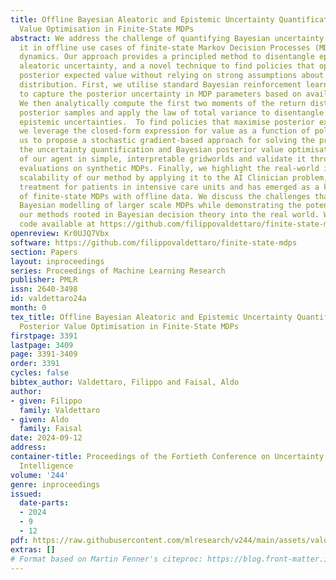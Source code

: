 ```yaml
---
title: Offline Bayesian Aleatoric and Epistemic Uncertainty Quantification and Posterior
  Value Optimisation in Finite-State MDPs
abstract: We address the challenge of quantifying Bayesian uncertainty and incorporating
  it in offline use cases of finite-state Markov Decision Processes (MDPs) with unknown
  dynamics. Our approach provides a principled method to disentangle epistemic and
  aleatoric uncertainty, and a novel technique to find policies that optimise Bayesian
  posterior expected value without relying on strong assumptions about the MDP’s posterior
  distribution. First, we utilise standard Bayesian reinforcement learning methods
  to capture the posterior uncertainty in MDP parameters based on available data.
  We then analytically compute the first two moments of the return distribution across
  posterior samples and apply the law of total variance to disentangle aleatoric and
  epistemic uncertainties.  To find policies that maximise posterior expected value,
  we leverage the closed-form expression for value as a function of policy. This allows
  us to propose a stochastic gradient-based approach for solving the problem. We illustrate
  the uncertainty quantification and Bayesian posterior value optimisation performance
  of our agent in simple, interpretable gridworlds and validate it through ground-truth
  evaluations on synthetic MDPs. Finally, we highlight the real-world impact and computational
  scalability of our method by applying it to the AI Clinician problem, which recommends
  treatment for patients in intensive care units and has emerged as a key use case
  of finite-state MDPs with offline data. We discuss the challenges that arise with
  Bayesian modelling of larger scale MDPs while demonstrating the potential to apply
  our methods rooted in Bayesian decision theory into the real world. We make our
  code available at https://github.com/filippovaldettaro/finite-state-mdps.
openreview: Kr0UJQ7Vbx
software: https://github.com/filippovaldettaro/finite-state-mdps
section: Papers
layout: inproceedings
series: Proceedings of Machine Learning Research
publisher: PMLR
issn: 2640-3498
id: valdettaro24a
month: 0
tex_title: Offline Bayesian Aleatoric and Epistemic Uncertainty Quantification and
  Posterior Value Optimisation in Finite-State MDPs
firstpage: 3391
lastpage: 3409
page: 3391-3409
order: 3391
cycles: false
bibtex_author: Valdettaro, Filippo and Faisal, Aldo
author:
- given: Filippo
  family: Valdettaro
- given: Aldo
  family: Faisal
date: 2024-09-12
address:
container-title: Proceedings of the Fortieth Conference on Uncertainty in Artificial
  Intelligence
volume: '244'
genre: inproceedings
issued:
  date-parts:
  - 2024
  - 9
  - 12
pdf: https://raw.githubusercontent.com/mlresearch/v244/main/assets/valdettaro24a/valdettaro24a.pdf
extras: []
# Format based on Martin Fenner's citeproc: https://blog.front-matter.io/posts/citeproc-yaml-for-bibliographies/
---
```

